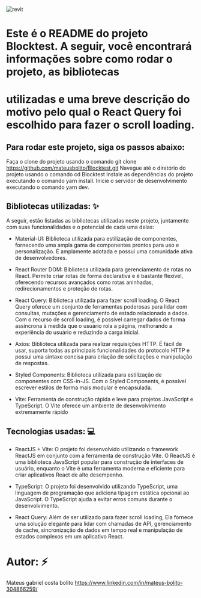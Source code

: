 
![revit](https://github.com/mateusbolito/Blocktest/assets/114631986/92924676-4142-489f-a010-a510bdc77694)

# Este é o README do projeto Blocktest. A seguir, você encontrará informações sobre como rodar o projeto, as bibliotecas 
# utilizadas e uma breve descrição do motivo pelo qual o React Query foi escolhido para fazer o scroll loading.

## Para rodar este projeto, siga os passos abaixo:

 Faça o clone do projeto usando o comando git clone https://github.com/mateusbolito/Blocktest.git
  Navegue até o diretório do projeto usando o comando cd Blocktest
  Instale as dependências do projeto executando o comando yarn install.
  Inicie o servidor de desenvolvimento executando o comando yarn dev.


## Bibliotecas utilizadas:  ✨
A seguir, estão listadas as bibliotecas utilizadas neste projeto, juntamente com suas funcionalidades e o potencial de cada uma delas:

+   Material-UI: Biblioteca utilizada para estilização de componentes, fornecendo uma ampla gama de componentes prontos para uso e personalização. É amplamente adotada e possui uma comunidade ativa de desenvolvedores.

+  React Router DOM: Biblioteca utilizada para gerenciamento de rotas no React. Permite criar rotas de forma declarativa e é bastante flexível, oferecendo recursos avançados como rotas aninhadas, redirecionamentos e proteção de rotas.

+    React Query: Biblioteca utilizada para fazer scroll loading. O React Query oferece um conjunto de ferramentas poderosas para lidar com consultas, mutações e gerenciamento de estado relacionado a dados. Com o recurso de scroll loading, é possível carregar dados de forma assíncrona à medida que o usuário rola a página, melhorando a experiência do usuário e reduzindo a carga inicial.

+   Axios: Biblioteca utilizada para realizar requisições HTTP. É fácil de usar, suporta todas as principais funcionalidades do protocolo HTTP e possui uma sintaxe concisa para criação de solicitações e manipulação de respostas.

+   Styled Components: Biblioteca utilizada para estilização de componentes com CSS-in-JS. Com o Styled Components, é possível escrever estilos de forma mais modular e encapsulada.

+    Vite: Ferramenta de construção rápida e leve para projetos JavaScript e TypeScript. O Vite oferece um ambiente de desenvolvimento extremamente rápido 


  ## Tecnologias usadas: 💻
+ ReactJS + Vite: O projeto foi desenvolvido utilizando o framework ReactJS em conjunto com a ferramenta de construção Vite. O ReactJS é uma biblioteca JavaScript popular para construção de interfaces de usuário, enquanto o Vite é uma ferramenta moderna e eficiente para criar aplicativos React de alto desempenho.

+  TypeScript: O projeto foi desenvolvido utilizando TypeScript, uma linguagem de programação que adiciona tipagem estática opcional ao JavaScript. O TypeScript ajuda a evitar erros comuns durante o desenvolvimento.
+   React Query: Além de ser utilizado para fazer scroll loading, Ela fornece uma solução elegante para lidar com chamadas de API, gerenciamento de cache, sincronização de dados em tempo real e manipulação de estados complexos em um aplicativo React. 

# Autor: ⚡
Mateus gabriel costa bolito
https://www.linkedin.com/in/mateus-bolito-304866259/
